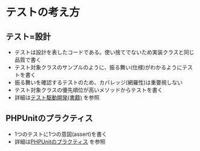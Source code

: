 # テストの考え方

## テスト=設計

* テストは設計を表したコードである。使い捨てでないため実装クラスと同じ品質で書く
* テスト対象クラスのサンプルのように、振る舞い(仕様)がわかるようにテストを書く
* 振る舞いを確認するテストのため、カバレッジ(網羅性)は重要視しない
* テスト対象クラスの優先順位が高いメソッドからテストを書く
* 詳細は[テスト駆動開発(書籍)](https://www.amazon.co.jp/dp/B077D2L69C/ref=dp-kindle-redirect?_encoding=UTF8&btkr=1)
を参照

## PHPUnitのプラクティス

* 1つのテストに1つの意図(assert)を書く
* 詳細は[PHPUnitのプラクティス](https://shkn.hatenablog.com/entry/2019/04/19/213324)
を参照
